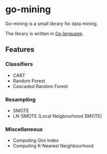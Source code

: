# go-mining

Go-mining is a small library for data mining.

The library is written in [Go language](golang/go).

## Features

### Classifiers

* CART
* Random Forest
* Cascaded Random Forest

### Resampling

* SMOTE
* LN-SMOTE (Local Neigbourhood SMOTE)

### Miscellaneous

* Computing Gini index
* Computing K-Nearest Neighbourhood
